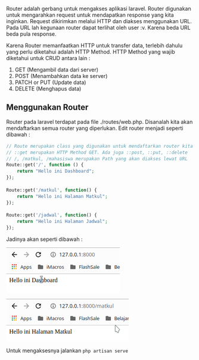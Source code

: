 Router adalah gerbang untuk mengakses aplikasi laravel. Router digunakan untuk mengarahkan request untuk mendapatkan response yang kita inginkan. Request dikirimkan melalui HTTP dan diakses menggunakan URL. Pada URL lah kegunaan router dapat terlihat oleh user :v. Karena beda URL beda pula response.

Karena Router memanfaatkan HTTP untuk transfer data, terlebih dahulu yang perlu diketahui adalah HTTP Method. HTTP Method yang wajib diketahui untuk CRUD antara lain :

1. GET  (Mengambil data dari server)
2. POST (Menambahkan data ke server)
3. PATCH or PUT (Update data)
4. DELETE (Menghapus data)

## Menggunakan Router

Router pada laravel terdapat pada file ./routes/web.php. Disanalah kita akan mendaftarkan semua router yang diperlukan. Edit router menjadi seperti dibawah :

```php
// Route merupakan class yang digunakan untuk mendaftarkan router kita
// ::get merupakan HTTP Method GET. Ada juga ::post, ::put, ::delete
// /, /matkul, /mahasiswa merupakan Path yang akan diakses lewat URL
Route::get('/', function () {
    return "Hello ini Dashboard";
});

Route::get('/matkul', function() {
    return "Hello ini Halaman Matkul";
});

Route::get('/jadwal', function() {
    return "Hello ini Halaman Jadwal";
});
```

Jadinya akan seperti dibawah :

![Route Dahshboard](./src/route::dashboard.png)

![Route Matkul](./src/route::matkul.png)

Untuk mengaksesnya jalankan `php artisan serve`